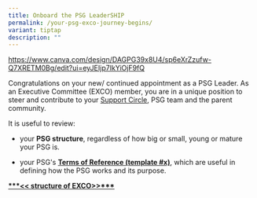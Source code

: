 ```yaml
---
title: Onboard the PSG LeaderSHIP
permalink: /your-psg-exco-journey-begins/
variant: tiptap
description: ""
---
```

<p><a href="https://www.canva.com/design/DAGPG39x8U4/sp6eXrZzufw-Q7XRETM0Bg/edit?ui=eyJEIjp7IkYiOjF9fQ" rel="noopener noreferrer nofollow" target="_blank">https://www.canva.com/design/DAGPG39x8U4/sp6eXrZzufw-Q7XRETM0Bg/edit?ui=eyJEIjp7IkYiOjF9fQ</a>
</p>
<p>Congratulations on your new/ continued appointment as a PSG Leader. As
an Executive Committee (EXCO) member, you are in a unique position to steer
and contribute to your <a href="/your-support-circle/" rel="noopener nofollow" target="_blank">Support Circle</a>,
PSG team and the parent community.</p>
<p>It is useful to review:</p>
<ul data-tight="true" class="tight">
<li>
<p>your <strong>PSG structure</strong>, regardless of how big or small, young
or mature your PSG is.</p>
</li>
<li>
<p>your PSG's <strong><u>Terms of Reference (template #x)</u></strong>, which
are useful in defining how the PSG works and its purpose.</p>
</li>
</ul>
<p></p>
<p><strong><u>***&lt;&lt; structure of EXCO&gt;&gt;***</u></strong>
</p>
<p></p>
<p></p>
<p></p>
<p></p>
<p></p>
<p></p>
<p></p>
<p></p>